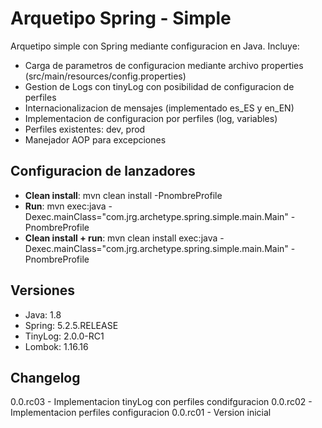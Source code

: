 # Arquetipo Spring - Simple

Arquetipo simple con Spring mediante configuracion en Java. Incluye:

- Carga de parametros de configuracion mediante archivo properties (src/main/resources/config.properties)
- Gestion de Logs con tinyLog con posibilidad de configuracion de perfiles
- Internacionalizacion de mensajes (implementado es_ES y en_EN)
- Implementacion de configuracion por perfiles (log, variables)
- Perfiles existentes: dev, prod
- Manejador AOP para excepciones

## Configuracion de lanzadores

- **Clean install**: mvn clean install -PnombreProfile
- **Run**: mvn exec:java -Dexec.mainClass="com.jrg.archetype.spring.simple.main.Main" -PnombreProfile
- **Clean install + run**: mvn clean install exec:java -Dexec.mainClass="com.jrg.archetype.spring.simple.main.Main" -PnombreProfile 

## Versiones

- Java: 1.8
- Spring: 5.2.5.RELEASE
- TinyLog: 2.0.0-RC1
- Lombok: 1.16.16

## Changelog

0.0.rc03 - Implementacion tinyLog con perfiles condifguracion
0.0.rc02 - Implementacion perfiles configuracion
0.0.rc01 - Version inicial